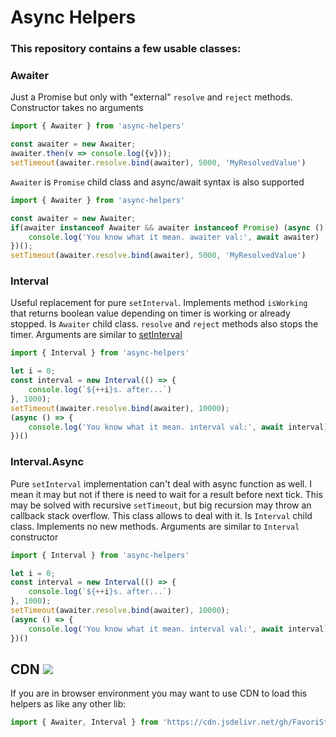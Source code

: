 # Async Helpers

### This repository contains a few usable classes:
### Awaiter
Just a Promise but only with "external" `resolve` and `reject` methods. Constructor takes no arguments
```javascript
import { Awaiter } from 'async-helpers'

const awaiter = new Awaiter;
awaiter.then(v => console.log({v}));
setTimeout(awaiter.resolve.bind(awaiter), 5000, 'MyResolvedValue')
```
`Awaiter` is `Promise` child class and async/await syntax is also supported
```javascript
import { Awaiter } from 'async-helpers'

const awaiter = new Awaiter;
if(awaiter instanceof Awaiter && awaiter instanceof Promise) (async () => {
    console.log('You know what it mean. awaiter val:', await awaiter)
})();
setTimeout(awaiter.resolve.bind(awaiter), 5000, 'MyResolvedValue')
```

### Interval
Useful replacement for pure `setInterval`. Implements method `isWorking` that returns boolean value depending on timer is working or already stopped. Is `Awaiter` child class. `resolve` and `reject` methods also stops the timer. Arguments are similar to [setInterval](https://developer.mozilla.org/en-US/docs/Web/API/WindowOrWorkerGlobalScope/setInterval)
```javascript
import { Interval } from 'async-helpers'

let i = 0;
const interval = new Interval(() => {
    console.log(`${++i}s. after...`)
}, 1000);
setTimeout(awaiter.resolve.bind(awaiter), 10000);
(async () => {
    console.log('You know what it mean. interval val:', await interval)
})()
```

### Interval.Async
Pure `setInterval` implementation can't deal with async function as well. I mean it may but not if there is need to wait for a result before next tick. This may be solved with recursive `setTimeout`, but big recursion may throw an callback stack overflow. This class allows to deal with it. Is `Interval` child class. Implements no new methods. Arguments are similar to `Interval` constructor
```javascript
import { Interval } from 'async-helpers'

let i = 0;
const interval = new Interval(() => {
    console.log(`${++i}s. after...`)
}, 1000);
setTimeout(awaiter.resolve.bind(awaiter), 10000);
(async () => {
    console.log('You know what it mean. interval val:', await interval)
})()
```

## CDN [![](https://data.jsdelivr.com/v1/package/gh/FavoriStyle/async-helpers/badge)](https://www.jsdelivr.com/package/gh/FavoriStyle/async-helpers)
If you are in browser environment you may want to use CDN to load this helpers as like any other lib:
```javascript
import { Awaiter, Interval } from 'https://cdn.jsdelivr.net/gh/FavoriStyle/async-helpers/dist/main.mjs'
```
